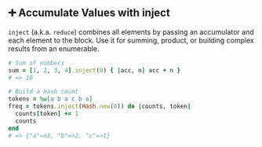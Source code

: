 ## ➕ Accumulate Values with inject
`inject` (a.k.a. `reduce`) combines all elements by passing an accumulator and each element to the block. Use it for summing, product, or building complex results from an enumerable.

```ruby
# Sum of numbers
sum = [1, 2, 3, 4].inject(0) { |acc, n| acc + n }
# => 10

# Build a hash count
tokens = %w[a b a c b a]
freq = tokens.inject(Hash.new(0)) do |counts, token|
  counts[token] += 1
  counts
end
# => {"a"=>3, "b"=>2, "c"=>1}
```